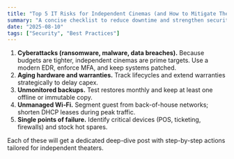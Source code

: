 ```yaml
---
title: "Top 5 IT Risks for Independent Cinemas (and How to Mitigate Them)"
summary: "A concise checklist to reduce downtime and strengthen security without blowing the budget."
date: "2025-08-10"
tags: ["Security", "Best Practices"]
---
```


1. **Cyberattacks (ransomware, malware, data breaches).** Because budgets are tighter, independent cinemas are prime targets. Use a modern EDR, enforce MFA, and keep systems patched.
2. **Aging hardware and warranties.** Track lifecycles and extend warranties strategically to delay capex.
3. **Unmonitored backups.** Test restores monthly and keep at least one offline or immutable copy.
4. **Unmanaged Wi‑Fi.** Segment guest from back-of-house networks; shorten DHCP leases during peak traffic.
5. **Single points of failure.** Identify critical devices (POS, ticketing, firewalls) and stock hot spares.

Each of these will get a dedicated deep-dive post with step-by-step actions tailored for independent theaters.
